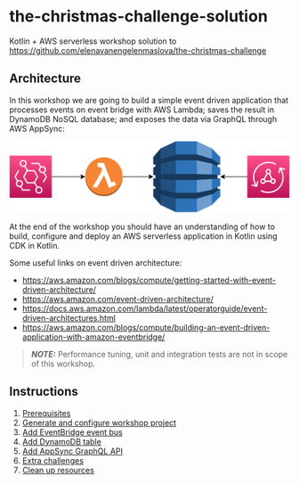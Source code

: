 # the-christmas-challenge-solution
Kotlin + AWS serverless workshop solution to https://github.com/elenavanengelenmaslova/the-christmas-challenge

## Architecture

In this workshop we are going to build a simple event driven application that processes events on event bridge with AWS Lambda; saves the result in DynamoDB NoSQL database; and exposes the data via GraphQL through AWS AppSync:

![event-app](instructions/images/EventApp.png)

At the end of the workshop you should have an understanding of how to build, configure and deploy an AWS serverless application in Kotlin using CDK in Kotlin.

Some useful links on event driven architecture:
* https://aws.amazon.com/blogs/compute/getting-started-with-event-driven-architecture/
* https://aws.amazon.com/event-driven-architecture/
* https://docs.aws.amazon.com/lambda/latest/operatorguide/event-driven-architectures.html
* https://aws.amazon.com/blogs/compute/building-an-event-driven-application-with-amazon-eventbridge/

> **_NOTE:_** Performance tuning, unit and integration tests are not in scope of this workshop.

## Instructions

1. [Prerequisites](instructions/1-prerequisites.adoc)
2. [Generate and configure workshop project](instructions/2-generate-workshop-project.adoc)
3. [Add EventBridge event bus](instructions/3-add-event-bus.adoc)
4. [Add DynamoDB table](instructions/4-add-dynamoDB.adoc)
5. [Add AppSync GraphQL API](instructions/5-add-app-sync.adoc)
6. [Extra challenges](instructions/6-extra-challenges.adoc)
7. [Clean up resources](instructions/7-clean-up.adoc)
